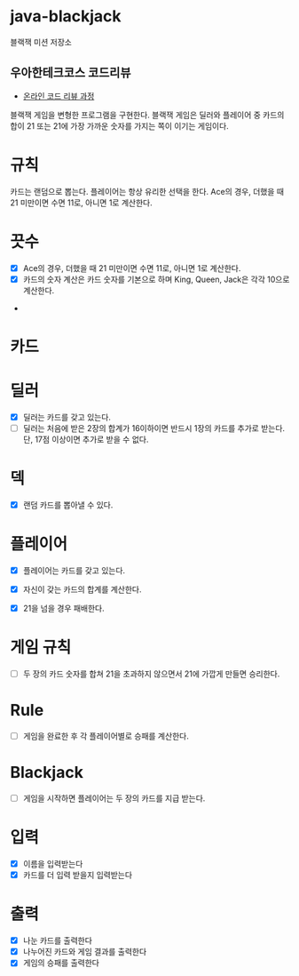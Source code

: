 # java-blackjack

블랙잭 미션 저장소

## 우아한테크코스 코드리뷰

- [온라인 코드 리뷰 과정](https://github.com/woowacourse/woowacourse-docs/blob/master/maincourse/README.md)


블랙잭 게임을 변형한 프로그램을 구현한다. 
블랙잭 게임은 딜러와 플레이어 중 카드의 합이 21 또는 21에 가장 가까운 숫자를 가지는 쪽이 이기는 게임이다.


# 규칙

카드는 랜덤으로 뽑는다.
플레이어는 항상 유리한 선택을 한다. Ace의 경우, 더했을 때 21 미만이면 수면 11로, 아니면 1로 계산한다.



# 끗수

- [x] Ace의 경우, 더했을 때 21 미만이면 수면 11로, 아니면 1로 계산한다.
- [x] 카드의 숫자 계산은 카드 숫자를 기본으로 하며 King, Queen, Jack은 각각 10으로 계산한다.
- 


# 카드



# 딜러 

- [x] 딜러는 카드를 갖고 있는다. 
- [ ] 딜러는 처음에 받은 2장의 합계가 16이하이면 반드시 1장의 카드를 추가로 받는다. 단, 17점 이상이면 추가로 받을 수 없다.

# 덱

- [x] 랜덤 카드를 뽑아낼 수 있다.

# 플레이어
- [x] 플레이어는 카드를 갖고 있는다.
- [x] 자신이 갖는 카드의 합계를 계산한다.
- [x] 21을 넘을 경우 패배한다.



# 게임 규칙
- [ ] 두 장의 카드 숫자를 합쳐 21을 초과하지 않으면서 21에 가깝게 만들면 승리한다.

# Rule 
- [ ] 게임을 완료한 후 각 플레이어별로 승패를 계산한다.

# Blackjack
- [ ] 게임을 시작하면 플레이어는 두 장의 카드를 지급 받는다.


# 입력

- [x] 이름을 입력받는다
- [x] 카드를 더 입력 받을지 입력받는다

# 출력

- [x] 나눈 카드를 출력한다
- [x] 나누어진 카드와 게임 결과를 출력한다
- [x] 게임의 승패를 출력한다
